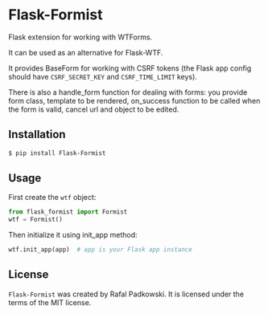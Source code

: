 # Flask-Formist

Flask extension for working with WTForms.

It can be used as an alternative for Flask-WTF.

It provides BaseForm for working with CSRF tokens (the Flask app config should have `CSRF_SECRET_KEY` and `CSRF_TIME_LIMIT` keys).

There is also a handle_form function for dealing with forms:
you provide form class, template to be rendered, on_success function to be called when the form is valid, cancel url and object to be edited.


## Installation

```bash
$ pip install Flask-Formist
```

## Usage

First create the `wtf` object:

```python
from flask_formist import Formist
wtf = Formist()
```

Then initialize it using init_app method:

```python
wtf.init_app(app)  # app is your Flask app instance
```


## License

`Flask-Formist` was created by Rafal Padkowski. It is licensed under the terms
of the MIT license.

